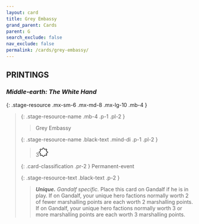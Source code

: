```yaml
---
layout: card
title: Grey Embassy
grand_parent: Cards
parent: G
search_exclude: false
nav_exclude: false
permalink: /cards/grey-embassy/
---
```


## PRINTINGS


### _Middle-earth: The White Hand_

{: .stage-resource .mx-sm-6 .mx-md-8 .mx-lg-10 .mb-4 }
> {: .stage-resource-name .mb-4 .p-1 .pl-2 }
> > <div class="card-mp"></div>
> > <div class="card-name">Grey Embassy</div>
>
> {: .stage-resource-name .black-text .mind-di .p-1 .pl-2 }
> > 3![](/assets/images/stage-point.svg)
>
> {: .card-classification .pr-2 }
> Permanent-event
>
> {: .stage-resource-text .black-text .p-2 }
> > _**Unique.**_ _Gandalf specific._ Place this card on Gandalf if he is in play. If on Gandalf, your unique hero factions normally worth 2 of fewer marshalling points are each worth 2 marshalling points. If on Gandalf, your unique hero factions normally worth 3 or more marshalling points are each worth 3 marshalling points.  
> 
